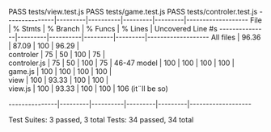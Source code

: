  PASS  tests/view.test.js
 PASS  tests/game.test.js
 PASS  tests/controler.test.js
---------------|---------|----------|---------|---------|-------------------
File           | % Stmts | % Branch | % Funcs | % Lines | Uncovered Line #s
---------------|---------|----------|---------|---------|-------------------
All files      |   96.36 |    87.09 |     100 |   96.29 |    
 controler     |      75 |       50 |     100 |      75 |    
  controler.js |      75 |       50 |     100 |      75 | 46-47
 model         |     100 |      100 |     100 |     100 |    
  game.js      |     100 |      100 |     100 |     100 |    
 view          |     100 |    93.33 |     100 |     100 |    
  view.js      |     100 |    93.33 |     100 |     100 | 106 (it¨ll be so)

---------------|---------|----------|---------|---------|-------------------

Test Suites: 3 passed, 3 total
Tests:       34 passed, 34 total
